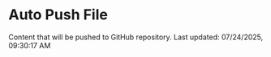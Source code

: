 # Auto Push File

Content that will be pushed to GitHub repository.
Last updated: 07/24/2025, 09:30:17 AM